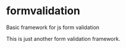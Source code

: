 formvalidation
==============

Basic framework for js form validation 

This is just another form validation framework.

